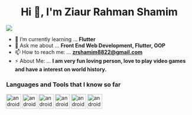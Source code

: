 <h1 align="center">Hi 👋, I'm Ziaur Rahman Shamim</h1>

![](https://komarev.com/ghpvc/?username=ZRShamim&label=PROFILE+VIEWS)

- 🌱 I’m currently learning ... **Flutter**
- 💬 Ask me about ... **Front End Web Development, Flutter, OOP**
- 📫 How to reach me: ... **zrshamim8822@gmail.com**
- ⚡ About Me: ... **I am very fun loving person, love to play video games and have a interest on world history.**


<h3 align="left">Languages and Tools that I know so far</h3>
<p align="left"> 
  <img src="https://www.vectorlogo.zone/logos/flutterio/flutterio-icon.svg" alt="android" width="40" height="40"/>
  <img src="https://upload.wikimedia.org/wikipedia/commons/thumb/6/61/HTML5_logo_and_wordmark.svg/2048px-HTML5_logo_and_wordmark.svg.png" alt="android" width="40" height="40"/>
  <img src="https://upload.wikimedia.org/wikipedia/commons/thumb/3/3d/CSS.3.svg/1200px-CSS.3.svg.png" alt="android" width="40" height="40"/>
  <img src="https://upload.wikimedia.org/wikipedia/commons/thumb/9/99/Unofficial_JavaScript_logo_2.svg/1024px-Unofficial_JavaScript_logo_2.svg.png" alt="android" width="40" height="40"/>
  <img src="https://upload.wikimedia.org/wikipedia/commons/thumb/1/18/C_Programming_Language.svg/1200px-C_Programming_Language.svg.png" alt="android" width="40" height="40"/>
  <img src="https://upload.wikimedia.org/wikipedia/commons/thumb/c/c3/Python-logo-notext.svg/1024px-Python-logo-notext.svg.png" alt="android" width="40" height="40"/>
</p>
